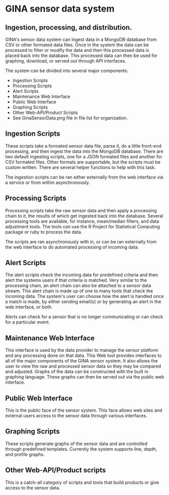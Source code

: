 GINA sensor data system
========
Ingestion, processing, and distribution.
--------

GINA's sensor data system can ingest data in a MongoDB database from CSV or other formated data files.  Once in the system the data can be processed to filter or modify the data and then this processed data is placed back into the database.  This processed data can then be used for graphing, download, or served out through API interfaces.

The system can be divided into several major components:

* Ingestion Scripts
* Processing Scripts
* Alert Scripts
* Maintenance Web Interface
* Public Web Interface
* Graphing Scripts
* Other Web-API/Product Scripts
* See GinaSensorData.png file in file list for organization.

Ingestion Scripts
--------
These scripts take a formated sensor data file, parse it, do a little front-end processing, and then ingest the data into the MongoDB database. There are two default ingesting scripts, one for a JSON formated files and another for CSV formated files. Other formats are supportable, but the scripts must be custom written.  There are several helper functions to help with this task.

The ingestion scripts can be ran either externally from the web interface via a service or from within asynchronously. 

Processing Scripts
--------
Processing scripts take the raw sensor data and then apply a processing chain to it, the results of which get ingested back into the database.  Several processing tools are available, for instance, mean/median filters, and data adjustment tools. The tools can use the R Project for Statistical Computing package or ruby to process the data. 

The scripts are ran asynchronously with in, or can be ran externally from the web interface to do automated processing of incoming data.

Alert Scripts
--------
The alert scripts check the incoming data for predefined criteria and then alert the systems users if that criteria is matched.  Very similar to the processing chain, an alert chain can also be attached to a sensor data stream.  This alert chain is made up of one to many tools that check the incoming data.  The system's user can choose how the alert is handled once a match is made, by either sending email(s) or by generating an alert in the web interface, or both. 

Alerts can check for a sensor that is no longer communicating or can check for a particular event.

Maintenance Web Interface
--------
This interface is used by the data provider to manage the sensor platform and any processing done on that data.  This Web tool provides interfaces to all of the major components of the GINA sensor system.  It also allows the user to view the raw and processed sensor data so they may be compared and adjusted. Graphs of the data can be constructed with the built in graphing language.  These graphs can then be served out via the public web interface.

Public Web Interface
--------
This is the public face of the sensor system.  This face allows web sites and external users access to the sensor data through various interfaces. 

Graphing Scripts
--------
These scripts generate graphs of the sensor data and are controlled through predefined templates.  Currently the system supports line, depth, and profile graphs.

Other Web-API/Product scripts
--------
This is a catch-all category of scripts and tools that build products or give access to the sensor data.
